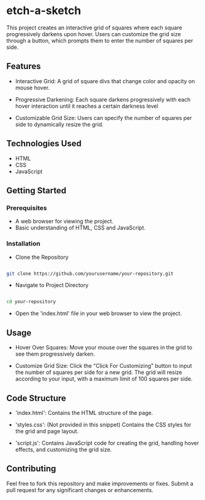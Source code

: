 # etch-a-sketch

This project creates an interactive grid of squares where each square progressively darkens upon hover. Users can customize the grid size through a button, which prompts them to enter the number of squares per side.

## Features

* Interactive Grid: A grid of square divs that change color and opacity on mouse hover.

* Progressive Darkening: Each square darkens progressively with each hover interaction until it reaches a certain darkness level

* Customizable Grid Size: Users can specify the number of squares per side to dynamically resize the grid. 

## Technologies Used

* HTML
* CSS
* JavaScript

## Getting Started

### Prerequisites
* A web browser for viewing the project.
* Basic understanding of HTML, CSS and JavaScript.

### Installation

* Clone the Repository

```bash

git clone https://github.com/yourusername/your-repository.git

```

* Navigate to Project Directory

```bash

cd your-repository

```

* Open the 'index.html' file in your web browser to view the project.

## Usage

* Hover Over Squares: Move your mouse over the squares in the grid to see them progressively darken.

* Customize Grid Size: Click the "Click For Customizing" button to input the number of squares per side for a new grid. The grid will resize according to your input, with a maximum limit of 100 squares per side.

## Code Structure

* 'index.html': Contains the HTML structure of the page.

* 'styles.css': (Not provided in this snippet) Contains the CSS styles for the grid and page layout.

* 'script.js': Contains JavaScript code for creating the grid, handling hover effects, and customizing the grid size.

## Contributing

Feel free to fork this repository and make improvements or fixes. Submit a pull request for any significant changes or enhancements.